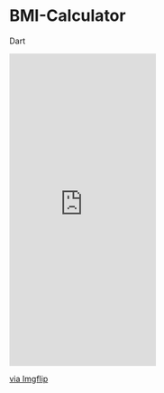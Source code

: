 # BMI-Calculator
Dart
<div style="width:260px;max-width:100%;"><div style="height:0;padding-bottom:212.31%;position:relative;"><iframe width="260" height="552" style="position:absolute;top:0;left:0;width:100%;height:100%;" frameBorder="0" src="https://imgflip.com/embed/44oyc8"></iframe></div><p><a href="https://imgflip.com/gif/44oyc8">via Imgflip</a></p></div>
